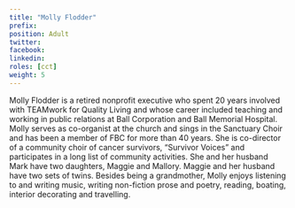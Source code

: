 ```yaml
---
title: "Molly Flodder"
prefix: 
position: Adult
twitter: 
facebook: 
linkedin: 
roles: [cct]
weight: 5
---
```


Molly Flodder is a retired nonprofit executive who spent 20 years involved with TEAMwork for Quality Living and whose career included teaching and working in public relations at Ball Corporation and Ball Memorial Hospital.  Molly serves as co-organist at the church and sings in the Sanctuary Choir and has been a member of FBC for more than 40 years.  She is co-director of a community choir of cancer survivors, “Survivor Voices” and participates in a long list of community activities.  She and her husband Mark have two daughters, Maggie and Mallory.  Maggie and her husband have two sets of twins.  Besides being a grandmother, Molly enjoys listening to and writing music, writing non-fiction prose and poetry, reading, boating, interior decorating and travelling.  
